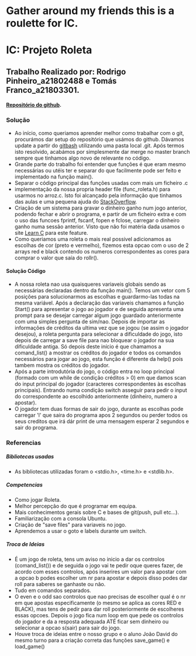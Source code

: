 ﻿# Gather around my friends this is a roulette for IC.


# **IC: Projeto Roleta**
## Trabalho Realizado por: Rodrigo Pinheiro_a21802488 e Tomás Franco_a21803301.
#### [Repositório do github](https://github.com/RodrigoPrinheiro/IC_Roleta).
### Solução
  + Ao início, como queriamos aprender melhor como trabalhar com o git, procurámos dar setup do repositório que usámos do github. Dávamos update a partir do [gitbash](https://help.github.com/articles/adding-an-existing-project-to-github-using-the-command-line/) utilizando uma pasta local .git. Após termos isto resolvido, acabámos por simplesmente dar merge no master branch sempre que tinhamos algo novo de relevante no código.
  + Grande parte do trabalho foi entender que funções é que eram mesmo necessárias ou utéis ter e separar do que facilmente pode ser feito e implementado na função main().
  + Separar o código principal das funções usadas com mais um ficheiro .c
  + implementação da nossa propria header file (func_roleta.h) para usarmos no arroz.c. Isto foi alcançado pela informação que tinhamos das aulas e uma pequena ajuda do [StackOverflow](https://stackoverflow.com/questions/7109964/creating-your-own-header-file-in-c).
  + Criação de um sistema para gravar o dinheiro ganho num jogo anterior, podendo fechar e abrir o programa, e partir de um ficheiro extra e com o uso das funcoes fprintf, fscanf, fopen e fclose, carregar o dinheiro ganho numa sessão anterior. Visto que não foi matéria dada usamos o site [Learn C](https://www.programiz.com/c-programming/c-file-input-output) para este feature.
  + Como queriamos uma roleta o mais real possivel adicionamos as escolhas de cor (preto e vermelho), fizemos esta opcao com o uso de 2 arrays red e black contendo os numeros correspondentes as cores para comprar o valor que saía do rollr().
#### Solução Código
  + A nossa roleta nao usa quaisqueres variaveis globais sendo as necessárias declaradas dentro da função main(). Temos um vetor com 5 posições para solucionarmos as escolhas e guardarmo-las todas na mesma variável. Após a declaração das variaveis chamamos a função Start() para apresentar o jogo ao jogador e de seguida apresenta uma prompt para se desejar carregar algum jogo guardado anteriormente com uma simples pergunta de sim/nao. Depois de importar as informações de créditos da ultima vez que se jogou (se assim o jogador desejou), a roleta pergunta para selecionar a dificuldade do jogo, isto depois de carregar a save file para nao bloquear o jogador na sua dificuldade antiga. Só depois deste início é que chamamos a comand_list() a mostrar os créditos do jogador e todos os comandos necessários para jogar ao jogo, esta função é diferente da help() poís tambem mostra os créditos do jogador.
  + Após a parte introdutória do jogo, o código entra no loop principal (formado com um while de condição créditos > 0) em que damos scan do input principal do jogador (caracteres correspondentes às escolhas principais). Entrando numa condição switch asseguir para pedir o input do correspondente ao escolhido anteriormente (dinheiro, numero a apostar).
  + O jogador tem duas formas de sair do jogo, durante as escolhas pode carregar 'l' que saira do programa apos 2 segundos ou perder todos os seus creditos que irá dár print de uma mensagem esperar 2 segundos e sair do programa.

### Referencias
##### Bibliotecas usadas
+ As bibliotecas utilizadas foram o <stdio.h>, <time.h> e <stdlib.h>.
##### Competencias
+ Como jogar Roleta.
+ Melhor percepção do que é programar em equipa.
+ Mais conhecimentos gerais sobre C e bases de git(push, pull etc...).
+ Familiarização com a consola Ubuntu.
+ Criação de "save files" para variaveis no jogo.
+ Aprendemos a usar o goto e labels durante um switch.

##### Troca de Ideias
+ É um jogo de roleta, tens um aviso no inicio a dar os controlos (comand_list()) e de seguida o jogo vai te pedir oque queres fazer, de acordo com esses controlos, após inserires um valor para apostar com a opcao b podes escolher um nr para apostar e depois disso podes dar roll para saberes se ganhaste ou não.
+ Tudo em comandos separados.
+ O even e o odd sao controlos que nao precisas de escolher qual é o nr em que apostas especificamente (o mesmo se aplica as cores RED e BLACK), mas tens de pedir para dar roll posteriormente de escolheres essas opcoes.
Depois o jogo fica num loop em que pede os controlos do jogador e da a resposta adequada ATÉ ficar sem dinheiro ou selecionar a opcao s(sair) para sair do jogo.
+ Houve troca de ideias entre o nosso grupo e o aluno João David do mesmo turno para a criação correta das funções save_game() e load_game()

